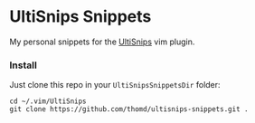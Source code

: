 # UltiSnips Snippets

My personal snippets for the [UltiSnips](https://github.com/SirVer/ultisnips) vim plugin.

### Install

Just clone this repo in your `UltiSnipsSnippetsDir` folder:

    cd ~/.vim/UltiSnips
    git clone https://github.com/thomd/ultisnips-snippets.git .

